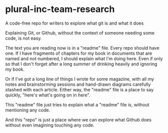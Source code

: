 # plural-inc-team-research
A code-free repo for writers to explore what git is and what it does

Explaining Git, or Github, without the context of someone needing some code, is not easy.

The text you are reading now is in a "readme" file. Every repo should have one. If I have fragments of chapters for my book in documents that are named and not numbered, I should explain what I'm doing here. Even if only so that I don't forget after a long summer of drinking heavily and ignoring my book.

Or if I've got a long line of things I wrote for some magazine, with all my notes and brainstorming sessions and hand-drawn diagrams carefully stashed with each article. Either way, the "readme" file is a place to say quickly, "here's what's going on in here".

This "readme" file just tries to explain what a "readme" file is, without mentioning any code.

And this "repo" is just a place where we can explore what Github does without even imagining touching any code.
